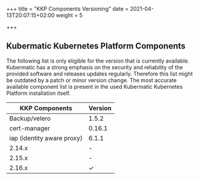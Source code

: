 +++
title = "KKP Components Versioning"
date = 2021-04-13T20:07:15+02:00
weight = 5

+++



## Kubermatic Kubernetes Platform Components

The following list is only eligible for the version that is currently available. Kubermatic has a strong emphasis on the security and reliability of the provided software and releases updates regularly. Therefore this list might be outdated by a patch or minor version change. The most accurate available component list is present in the used Kubermatic Kubernetes Platform installation itself.

| KKP Components                | Version | 
| -----------                   | ------  | 
| Backup/velero                 | 1.5.2   | 
| cert-manager                  | 0.16.1  | 
| iap (identity aware proxy)    | 6.1.1   |
| 2.14.x         | -       | 
| 2.15.x         | -       | 
| 2.16.x         | ✓       | 

